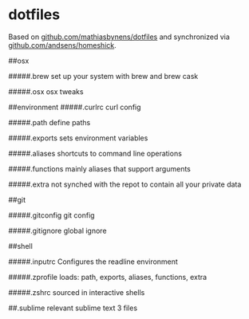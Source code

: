 dotfiles
========
Based on [github.com/mathiasbynens/dotfiles](https://github.com/mathiasbynens/dotfiles) and synchronized via [github.com/andsens/homeshick](https://github.com/andsens/homeshick).

##osx

#####.brew
set up your system with brew and brew cask

#####.osx
osx tweaks 

##environment
#####.curlrc
curl config

#####.path
define paths

#####.exports
sets environment variables

#####.aliases
shortcuts to command line operations

#####.functions
mainly aliases that support arguments

#####.extra
not synched with the repot to contain all your private data


##git

#####.gitconfig
git config

#####.gitignore
global ignore


##shell

#####.inputrc
Configures the readline environment

#####.zprofile
loads: path, exports, aliases, functions, extra

#####.zshrc
sourced in interactive shells

##.sublime
relevant sublime text 3 files